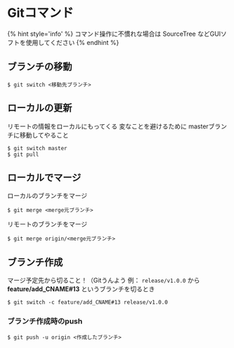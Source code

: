 # Gitコマンド

{% hint style='info' %}
コマンド操作に不慣れな場合は SourceTree などGUIソフトを使用してください
{% endhint %}


## ブランチの移動
```
$ git switch <移動先ブランチ>
```

## ローカルの更新
リモートの情報をローカルにもってくる
変なことを避けるために masterブランチに移動してやること
```
$ git switch master
$ git pull
```

## ローカルでマージ
ローカルのブランチをマージ
```
$ git merge <merge元ブランチ>
```
リモートのブランチをマージ
```
$ git merge origin/<merge元ブランチ>
```


## ブランチ作成
マージ予定先から切ること！（Gitうんよう
例： `release/v1.0.0` から **feature/add_CNAME#13** というブランチを切るとき
```
$ git switch -c feature/add_CNAME#13 release/v1.0.0
```


### ブランチ作成時のpush
```
$ git push -u origin <作成したブランチ>
```

<br>
<br>
